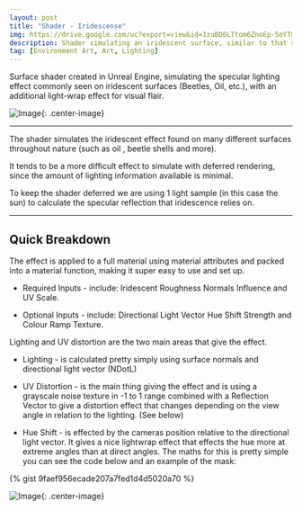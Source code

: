 ```yaml
---
layout: post
title: "Shader - Iridescense"
img: https://drive.google.com/uc?export=view&id=1zuBD6LTtom6ZnoEp-5oYTmHbjT9vR57u # Add image post (optional)
description: Shader simulating an iridescent surface, similar to that seen in Oil and Beetle shells.
tag: [Environment Art, Art, Lighting]
---
```

Surface shader created in Unreal Engine, simulating the specular lighting effect commonly seen on iridescent surfaces (Beetles, Oil, etc.), with an additional light-wrap effect for visual flair.

![Image](https://drive.google.com/uc?export=view&id=15rn_kBf56X8SlUabkGmVzFf2PaGkOI_j){: .center-image}

------

The shader simulates the iridescent effect found on many different surfaces throughout nature (such as oil , beetle shells and more). 

It tends to be a more difficult effect to simulate with deferred rendering, since the amount of lighting information available is minimal.

To keep the shader deferred we are using 1 light sample (in this case the sun) to calculate the specular reflection that iridescence relies on.

------

## Quick Breakdown


The effect is applied to a full material using material attributes and packed into a material function, making it super easy to use and set up.

- Required Inputs - include: Iridescent Roughness Normals Influence and UV Scale.

- Optional Inputs - include: Directional Light Vector Hue Shift Strength and Colour Ramp Texture.


Lighting and UV distortion are the two main areas that give the effect.

- Lighting - is calculated pretty simply using surface normals and directional light vector (NDotL)

- UV Distortion - is the main thing giving the effect and is using a grayscale noise texture in -1 to 1 range combined with a Reflection Vector to give a distortion effect that changes depending on the view angle in relation to the lighting.  (See below)
- Hue Shift - is effected by the cameras position relative to the directional light vector. It gives a nice lightwrap effect that effects the hue more at extreme angles than at direct angles. The maths for this is pretty simple you can see the code below and an example of the mask:

{% gist 9faef956ecade207a7fed1d4d5020a70 %}

![Image](https://drive.google.com/uc?export=view&id=1w_CdadZ9ntcA-wmJjGLPSC3S_inp6iNw){: .center-image}
